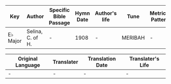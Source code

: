 Key | Author   | Specific Bible Passage     |Hymn Date |Author's life |Tune |Metrical Pattern   |Composer/Source
-- | --------- | ---------------------------|----------|--------------|-----|-------------------|-------------  
E♭ Major |Selina, C. of H. |- |1908 |- |MERIBAH |- |Lowell Mason

Original Language | Translater | Translation Date   | Translater's Life  
----------------- | --------- | --------------------|-------------     
\- |- |- |-

